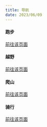 ```yaml
---
title: 导航
date: 2023/06/09
---
```


#### 跑步
<a href="/hobby/run/a-1">前往该页面</a>

#### 越野
<a href="/hobby/cross/a-1">前往该页面</a>

#### 爬山
<a href="/hobby/climbing/a-1">前往该页面</a>

#### 骑行
<a href="/hobby/ride/a-1">前往该页面</a>
